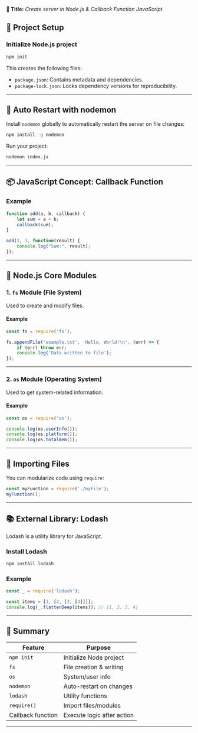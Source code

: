 
**🎥 Title:** *Create server in Node.js & Callback Function JavaScript*


## 📁 Project Setup

### Initialize Node.js project
```bash
npm init
````

This creates the following files:

* `package.json`: Contains metadata and dependencies.
* `package-lock.json`: Locks dependency versions for reproducibility.

---

## 🔄 Auto Restart with nodemon

Install `nodemon` globally to automatically restart the server on file changes:

```bash
npm install -g nodemon
```

Run your project:

```bash
nodemon index.js
```

---

## 📦 JavaScript Concept: Callback Function

### Example

```js
function add(a, b, callback) {
    let sum = a + b;
    callback(sum);
}

add(2, 3, function(result) {
    console.log("Sum:", result);
});
```

---

## 🧰 Node.js Core Modules

### 1. `fs` Module (File System)

Used to create and modify files.

#### Example

```js
const fs = require('fs');

fs.appendFile('example.txt', 'Hello, World!\n', (err) => {
    if (err) throw err;
    console.log('Data written to file');
});
```

---

### 2. `os` Module (Operating System)

Used to get system-related information.

#### Example

```js
const os = require('os');

console.log(os.userInfo());
console.log(os.platform());
console.log(os.totalmem());
```

---

## 🔄 Importing Files

You can modularize code using `require`:

```js
const myFunction = require('./myFile');
myFunction();
```

---

## 📚 External Library: Lodash

Lodash is a utility library for JavaScript.

### Install Lodash

```bash
npm install lodash
```

### Example

```js
const _ = require('lodash');

const items = [1, [2, [3, [4]]]];
console.log(_.flattenDeep(items)); // [1, 2, 3, 4]
```

---

## 📌 Summary

| Feature           | Purpose                    |
| ----------------- | -------------------------- |
| `npm init`        | Initialize Node project    |
| `fs`              | File creation & writing    |
| `os`              | System/user info           |
| `nodemon`         | Auto-restart on changes    |
| `lodash`          | Utility functions          |
| `require()`       | Import files/modules       |
| Callback function | Execute logic after action |

---
